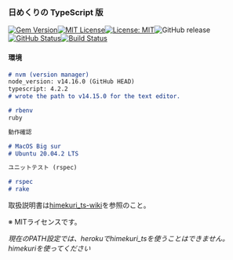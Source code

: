 ### 日めくりの TypeScript 版

[![Gem Version](https://badge.fury.io/rb/himekuri_ts.svg)](http://badge.fury.io/rb/himekuri_ts)[![MIT License](http://img.shields.io/badge/license-MIT-blue.svg?style=flat)](LICENSE)[![License: MIT](https://img.shields.io/badge/License-MIT-yellow.svg)](https://opensource.org/licenses/MIT)![GitHub release](https://img.shields.io/github/release/takkii/himekuri_ts.svg?style=flat)[![GitHub Status](https://img.shields.io/github/last-commit/takkii/himekuri_ts.svg?style=flat)](GitHub)[![Build Status](https://travis-ci.org/takkii/himekuri_ts.svg?branch=main)](https://travis-ci.org/takkii/himekuri_ts)

#### 環境

```markdown
# nvm (version manager)
node_version: v14.16.0 (GitHub HEAD)
typescript: 4.2.2
# wrote the path to v14.15.0 for the text editor.

# rbenv
ruby

動作確認

# MacOS Big sur
# Ubuntu 20.04.2 LTS

ユニットテスト (rspec)

# rspec
# rake
```

取扱説明書は[himekuri_ts-wiki](https://github.com/takkii/himekuri_ts/wiki/himekuri_ts-wiki)を参照のこと。

※ MITライセンスです。

_現在のPATH設定では、herokuでhimekuri_tsを使うことはできません。himekuriを使ってください_
